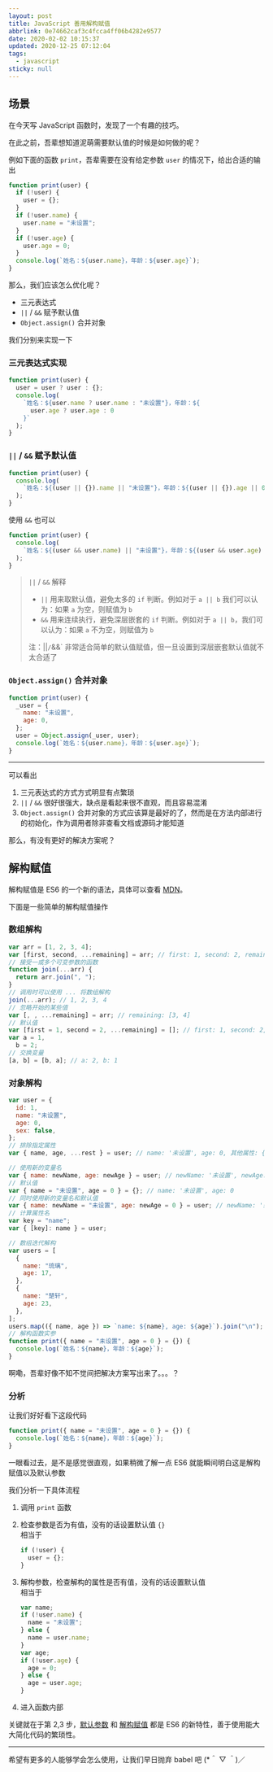 ```yaml
---
layout: post
title: JavaScript 善用解构赋值
abbrlink: 0e74662caf3c4fcca4ff06b4282e9577
date: 2020-02-02 10:15:37
updated: 2020-12-25 07:12:04
tags:
  - javascript
sticky: null
---
```


## 场景

在今天写 JavaScript 函数时，发现了一个有趣的技巧。

在此之前，吾辈想知道泥萌需要默认值的时候是如何做的呢？

例如下面的函数 `print`，吾辈需要在没有给定参数 `user` 的情况下，给出合适的输出

```js
function print(user) {
  if (!user) {
    user = {};
  }
  if (!user.name) {
    user.name = "未设置";
  }
  if (!user.age) {
    user.age = 0;
  }
  console.log(`姓名：${user.name}，年龄：${user.age}`);
}
```

那么，我们应该怎么优化呢？

- 三元表达式
- `||` / `&&` 赋予默认值
- `Object.assign()` 合并对象

我们分别来实现一下

### 三元表达式实现

```js
function print(user) {
  user = user ? user : {};
  console.log(
    `姓名：${user.name ? user.name : "未设置"}，年龄：${
      user.age ? user.age : 0
    }`
  );
}
```

### `||` / `&&` 赋予默认值

```js
function print(user) {
  console.log(
    `姓名：${(user || {}).name || "未设置"}，年龄：${(user || {}).age || 0}`
  );
}
```

使用 `&&` 也可以

```js
function print(user) {
  console.log(
    `姓名：${(user && user.name) || "未设置"}，年龄：${(user && user.age) || 0}`
  );
}
```

> `||` / `&&` 解释
>
> - `||` 用来取默认值，避免太多的 `if` 判断。例如对于 `a || b` 我们可以认为：如果 `a` 为空，则赋值为 `b`
> - `&&` 用来连续执行，避免深层嵌套的 `if` 判断。例如对于 `a || b`，我们可以认为：如果 `a` 不为空，则赋值为 `b`
>
> 注：||`/`&&\` 非常适合简单的默认值赋值，但一旦设置到深层嵌套默认值就不太合适了

### `Object.assign()` 合并对象

```js
function print(user) {
  _user = {
    name: "未设置",
    age: 0,
  };
  user = Object.assign(_user, user);
  console.log(`姓名：${user.name}，年龄：${user.age}`);
}
```

---

可以看出

1.  三元表达式的方式方式明显有点繁琐
1.  `||` / `&&` 很好很强大，缺点是看起来很不直观，而且容易混淆
1.  `Object.assign()` 合并对象的方式应该算是最好的了，然而是在方法内部进行的初始化，作为调用者除非查看文档或源码才能知道

那么，有没有更好的解决方案呢？

## 解构赋值

解构赋值是 ES6 的一个新的语法，具体可以查看 [MDN](https://developer.mozilla.org/zh-CN/docs/Web/JavaScript/Reference/Operators/Destructuring_assignment)。

下面是一些简单的解构赋值操作

### 数组解构

```js
var arr = [1, 2, 3, 4];
var [first, second, ...remaining] = arr; // first: 1, second: 2, remaining: [3, 4]
// 接受一或多个可变参数的函数
function join(...arr) {
  return arr.join(", ");
}
// 调用时可以使用 ... 将数组解构
join(...arr); // 1, 2, 3, 4
// 忽略开始的某些值
var [, , ...remaining] = arr; // remaining: [3, 4]
// 默认值
var [first = 1, second = 2, ...remaining] = []; // first: 1, second: 2, remaining:
var a = 1,
  b = 2;
// 交换变量
[a, b] = [b, a]; // a: 2, b: 1
```

### 对象解构

```js
var user = {
  id: 1,
  name: "未设置",
  age: 0,
  sex: false,
};
// 排除指定属性
var { name, age, ...rest } = user; // name: '未设置', age: 0, 其他属性: { "id": 1,"sex": false }

// 使用新的变量名
var { name: newName, age: newAge } = user; // newName: '未设置', newAge: 0
// 默认值
var { name = "未设置", age = 0 } = {}; // name: '未设置', age: 0
// 同时使用新的变量名和默认值
var { name: newName = "未设置", age: newAge = 0 } = user; // newName: '未设置', newAge: 0
// 计算属性名
var key = "name";
var { [key]: name } = user;

// 数组迭代解构
var users = [
  {
    name: "琉璃",
    age: 17,
  },
  {
    name: "楚轩",
    age: 23,
  },
];
users.map(({ name, age }) => `name: ${name}, age: ${age}`).join("\n");
// 解构函数实参
function print({ name = "未设置", age = 0 } = {}) {
  console.log(`姓名：${name}，年龄：${age}`);
}
```

啊嘞，吾辈好像不知不觉间把解决方案写出来了。。。？

### 分析

让我们好好看下这段代码

```js
function print({ name = "未设置", age = 0 } = {}) {
  console.log(`姓名：${name}，年龄：${age}`);
}
```

一眼看过去，是不是感觉很直观，如果稍微了解一点 ES6 就能瞬间明白这是解构赋值以及默认参数

我们分析一下具体流程

1.  调用 `print` 函数

1.  检查参数是否为有值，没有的话设置默认值 `{}`\
    相当于

    ```js
    if (!user) {
      user = {};
    }
    ```

1.  解构参数，检查解构的属性是否有值，没有的话设置默认值\
    相当于

    ```js
    var name;
    if (!user.name) {
      name = "未设置";
    } else {
      name = user.name;
    }
    var age;
    if (!user.age) {
      age = 0;
    } else {
      age = user.age;
    }
    ```

1.  进入函数内部

关键就在于第 2,3 步，[默认参数](https://developer.mozilla.org/zh-CN/docs/Web/JavaScript/Reference/Functions/Default_parameters) 和 [解构赋值](https://developer.mozilla.org/zh-CN/docs/Web/JavaScript/Reference/Operators/Destructuring_assignment) 都是 ES6 的新特性，善于使用能大大简化代码的繁琐性。

---

希望有更多的人能够学会怎么使用，让我们早日抛弃 babel 吧 (\*＾ ▽ ＾)／
